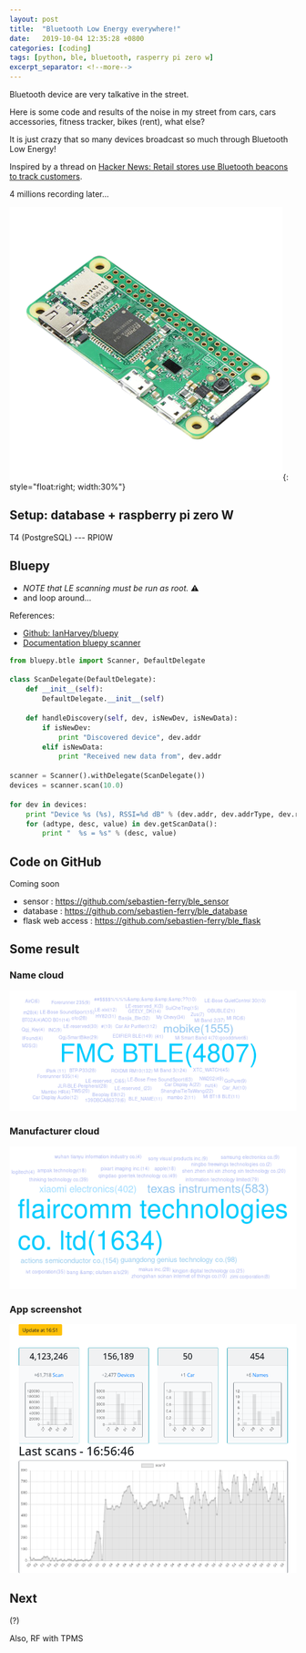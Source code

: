 ```yaml
---
layout: post
title:  "Bluetooth Low Energy everywhere!"
date:   2019-10-04 12:35:28 +0800
categories: [coding]
tags: [python, ble, bluetooth, rasperry pi zero w]
excerpt_separator: <!--more-->
---
```

Bluetooth device are very talkative in the street.

Here is some code and results of the noise in my street from cars, cars accessories, fitness tracker, bikes (rent), what else?

<!--more-->
It is just crazy that so many devices broadcast so much through Bluetooth Low Energy!

 Inspired by a thread on [Hacker News: Retail stores use Bluetooth beacons to track customers](<https://news.ycombinator.com/item?id=20183968> "Y").

4 millions recording later...

![Raspberry pi zero W](/assets/ble_raspberry_pi_zero_w_1-5_large.png){: style="float:right; width:30%"}

## Setup: database + raspberry pi zero W
<!--
<img style="float: right;" src="whatever.jpg">
 <img width="50%" style="float: right;" src="/assets/ble_raspberry_pi_zero_w_1-5_large.png">
 -->

T4 (PostgreSQL)  --- RPI0W

## Bluepy

  * *NOTE that LE scanning must be run as root.* :warning:
  * and loop around...

References:
  * [Github: IanHarvey/bluepy](<https://github.com/IanHarvey/bluepy> "Github: IanHarvey/bluepy")
  * [Documentation bluepy scanner](<http://ianharvey.github.io/bluepy-doc/scanner.html> "Sample code")

```python
from bluepy.btle import Scanner, DefaultDelegate

class ScanDelegate(DefaultDelegate):
    def __init__(self):
        DefaultDelegate.__init__(self)

    def handleDiscovery(self, dev, isNewDev, isNewData):
        if isNewDev:
            print "Discovered device", dev.addr
        elif isNewData:
            print "Received new data from", dev.addr

scanner = Scanner().withDelegate(ScanDelegate())
devices = scanner.scan(10.0)

for dev in devices:
    print "Device %s (%s), RSSI=%d dB" % (dev.addr, dev.addrType, dev.rssi)
    for (adtype, desc, value) in dev.getScanData():
        print "  %s = %s" % (desc, value)
```

## Code on GitHub

Coming soon

  * sensor : <https://github.com/sebastien-ferry/ble_sensor>
  * database : <https://github.com/sebastien-ferry/ble_database>
  * flask web access : <https://github.com/sebastien-ferry/ble_flask>

## Some result

### Name cloud
![Name Cloud](</assets/ble_name_cloud.png>)

### Manufacturer cloud
![Manufacturer Cloud](</assets/ble_manufacturer_cloud.png>)

### App screenshot
![Screenshot](</assets/ble_screenshot.png>)

## Next

 (?)

 Also, RF with TPMS
